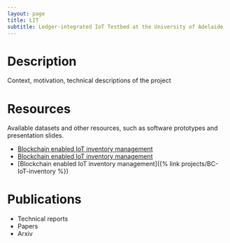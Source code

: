 ```yaml
---
layout: page
title: LIT
subtitle: Ledger-integrated IoT Testbed at the University of Adelaide
---
```


# Description

Context, motivation, technical descriptions of the project

# Resources

Available datasets and other resources, such as software prototypes and presentation slides.

- [Blockchain enabled IoT inventory management](/projects/BC-IoT-inventory)
- [Blockchain enabled IoT inventory management](/projects/BC-IoT-inventory/)
- [Blockchain enabled IoT inventory management]({% link projects/BC-IoT-inventory %})

# Publications

- Technical reports
- Papers
- Arxiv